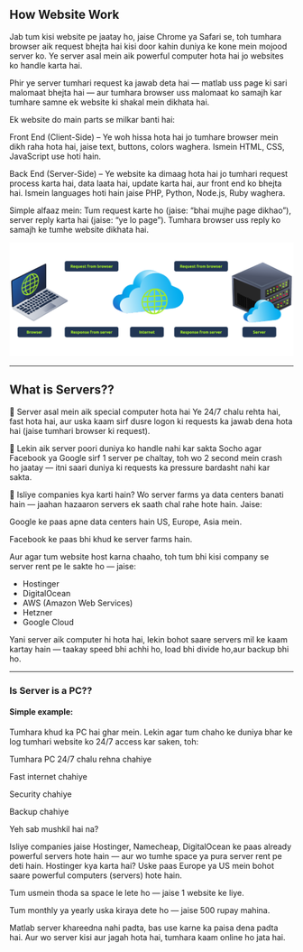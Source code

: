 ## How Website Work

Jab tum kisi website pe jaatay ho, jaise Chrome ya Safari se, toh tumhara browser aik request bhejta hai kisi door kahin duniya ke kone mein mojood server ko. Ye server asal mein aik powerful computer hota hai jo websites ko handle karta hai.

Phir ye server tumhari request ka jawab deta hai — matlab uss page ki sari malomaat bhejta hai — aur tumhara browser uss malomaat ko samajh kar tumhare samne ek website ki shakal mein dikhata hai.

Ek website do main parts se milkar banti hai:

Front End (Client-Side) – Ye woh hissa hota hai jo tumhare browser mein dikh raha hota hai, jaise text, buttons, colors waghera. Ismein HTML, CSS, JavaScript use hoti hain.

Back End (Server-Side) – Ye website ka dimaag hota hai jo tumhari request process karta hai, data laata hai, update karta hai, aur front end ko bhejta hai. Ismein languages hoti hain jaise PHP, Python, Node.js, Ruby waghera.

Simple alfaaz mein:
Tum request karte ho (jaise: “bhai mujhe page dikhao”), server reply karta hai (jaise: “ye lo page”).
Tumhara browser uss reply ko samajh ke tumhe website dikhata hai.

![TryHackMe Screenshot](https://github.com/habib392/ImagesSS/blob/e659dcd909fb9b3dafa8dee0d45461bfd8d4648f/Tryhackme22.png)

---

## What is Servers??
🔹 Server asal mein aik special computer hota hai
Ye 24/7 chalu rehta hai, fast hota hai, aur uska kaam sirf dusre logon ki requests ka jawab dena hota hai (jaise tumhari browser ki request).

🔹 Lekin aik server poori duniya ko handle nahi kar sakta
Socho agar Facebook ya Google sirf 1 server pe chaltay, toh wo 2 second mein crash ho jaatay — itni saari duniya ki requests ka pressure bardasht nahi kar sakta.

🔹 Isliye companies kya karti hain?
Wo server farms ya data centers banati hain — jaahan hazaaron servers ek saath chal rahe hote hain.
Jaise:

Google ke paas apne data centers hain US, Europe, Asia mein.

Facebook ke paas bhi khud ke server farms hain.

Aur agar tum website host karna chaaho, toh tum bhi kisi company se server rent pe le sakte ho — jaise:

- Hostinger
- DigitalOcean
- AWS (Amazon Web Services)
- Hetzner
- Google Cloud

Yani server aik computer hi hota hai, lekin bohot saare servers mil ke kaam kartay hain — taakay speed bhi achhi ho, load bhi divide ho,aur backup bhi ho.

---

### Is Server is a PC??

#### Simple example:
Tumhara khud ka PC hai ghar mein. Lekin agar tum chaho ke duniya bhar ke log tumhari website ko 24/7 access kar saken, toh:

Tumhara PC 24/7 chalu rehna chahiye

Fast internet chahiye

Security chahiye

Backup chahiye

Yeh sab mushkil hai na?

Isliye companies jaise Hostinger, Namecheap, DigitalOcean ke paas already powerful servers hote hain — aur wo tumhe space ya pura server rent pe deti hain.
Hostinger kya karta hai?
Uske paas Europe ya US mein bohot saare powerful computers (servers) hote hain.

Tum usmein thoda sa space le lete ho — jaise 1 website ke liye.

Tum monthly ya yearly uska kiraya dete ho — jaise 500 rupay mahina.

Matlab server khareedna nahi padta, bas use karne ka paisa dena padta hai. Aur wo server kisi aur jagah hota hai, tumhara kaam online ho jata hai.
